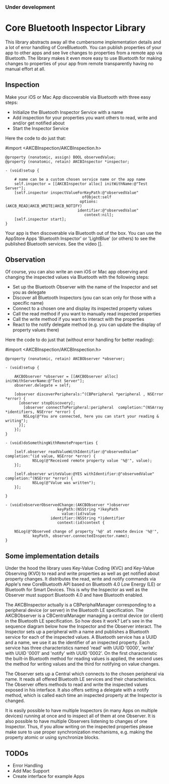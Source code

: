 ### Under development

# Core Bluetooth Inspector Library

This library abstracts away all the cumbersome implementation details and a lot of error handling of CoreBluetooth. You can publish properties of your app to other apps and see live changes to properties from a remote app via Bluetooth. The library makes it even more easy to use Bluetooth for making changes to properties of your app from remote transparently having no manual effort at all.

## Inspection

Make your iOS or Mac App discoverable via Bluetooth with three easy steps:

   * Initialize the Bluetooth Inspector Service with a name
   * Add inspection for your properties you want others to read, write and and/or get notified about
   * Start the Inspector Service

Here the code to do just that:

  #import &lt;AKCBInspection/AKCBInspection.h&gt;
  
	@property (nonatomic, assign) BOOL observedValue;
	@property (nonatomic, retain) AKCBInspector *inspector;

	- (void)setup {

		# name can be a custom chosen service name or the app name
    	self.inspector = [[AKCBInspector alloc] initWithName:@"Test Server"];
	    [self.inspector inspectValueForKeyPath:@"observedValue"
    	                              ofObject:self
                                     options:(AKCB_READ|AKCB_WRITE|AKCB_NOTIFY)
        	                        identifier:@"observedValue"
            	                       context:nil];
	    [self.inspector start];
	}

Your app is then discoverable via Bluetooth out of the box. You can use the AppStore Apps 'Bluetooth Inspector' or 'LightBlue' (or others) to see the published Bluetooth services. See the video [].

## Observation

Of course, you can also write an own iOS or Mac app observing and changing the inspected values via Bluetooth with the following steps:

   * Set up the Bluetooth Observer with the name of the Inspector and set you as delegate
   * Discover all Bluetooth Inspectors (you can scan only for those with a specific name)
   * Connect to a chosen one and display its inspected property values
   * Call the read method if you want to manually read inspected properties
   * Call the write method if you want to interact with the properties
   * React to the notify delegate method (e.g. you can update the display of property values there)

Here the code to do just that (without error handling for better reading):

  #import &lt;AKCBInspection/AKCBInspection.h&gt;
  
	@property (nonatomic, retain) AKCBObserver *observer;

	- (void)setup {

	    AKCBObserver *observer = [[AKCBObserver alloc] initWithServerName:@"Test Server"];
    	observer.delegate = self;

	    [observer discoverPeripherals:^(CBPeripheral *peripheral , NSError *error) {
          [observer stopDiscovery];
	        [observer connectToPeripheral:peripheral  completion:^(NSArray *identifiers, NSError *error) {
            NSLog(@"You are connected, here you can start your reading & writing");
          }];
	    }];
	}

	- (void)doSomethingWithRemoteProperties {

	    [self.observer readValueWithIdentifier:@"observedValue" completion:^(id value, NSError *error) {
        		NSLog(@"Received remote property value '%@'", value);
	    }];

	    [self.observer writeValue:@YES withIdentifier:@"observedValue" completion:^(NSError *error) {
         		NSLog(@"Value was written");
    	}];

	}

	- (void)observerObservedChange:(AKCBObserver *)observer
    	                   keyPath:(NSString *)keyPath
        	                 value:(id)value
            	        identifier:(NSString *)identifier
                	       context:(id)context {
	    
	    NSLog(@"Observed change of property '%@' at remote device '%@'",
				keyPath, observer.connectedInspector.name);
	}


## Some implementation details

Under the hood the library uses Key-Value Coding (KVC) and Key-Value Observing (KVO) to read and write properties as well as get notified about property changes. It distributes the read, write and notify commands via Apple's new CoreBluetooth API based on Bluetooth 4.0 Low Energy (LE) or Bluetooth for Smart Devices. This is why the Inspector as well as the Observer must support Bluetooth 4.0 and have Bluetooth enabled.

The AKCBInspector actually is a CBPeriphalManager corresponding to a peripheral device (or server) in the Bluetooth LE specification. The AKCBObserver is a CBCentralManager managing a central device (or client) in the Bluetooth LE specification. So how does it work? Let's see in the sequence diagram below how the Inspector and the Observer interact.
The Inspector sets up a peripheral with a name and publishes a Bluetooth service for each of the inspected values. A Bluetooth service has a UUID and a name, we use it as the identifier of an inspected property. Each service has three characteristics named 'read' with UUID '0000', 'write' with UUID '0001' and 'notify' with UUID '0002'. On the first characteristic the built-in Bluetooth method for reading values is applied, the second uses the method for writing values and the third for notifying on value changes.

The Observer sets up a Central which connects to the chosen peripheral via name. It reads all offered Bluetooth LE services and their characteristics. The Observer offers methods to read and write the inspected values exposed in his interface. It also offers setting a delegate with a notify method, which is called each time an inspected property at the Inspector is changed.

It is easily possible to have multiple Inspectors (in many Apps on multiple devices) running at once and to inspect all of them at one Observer. It is also possible to have multiple Observers listening to changes of one Inspector. Thus, if you allow writing on the inspected properties please make sure to use proper synchronization mechanisms, e.g. making the property atomic or using synchronize blocks.

## TODOs

   * Error Handling
   * Add Mac Support
   * Create interface for example Apps
